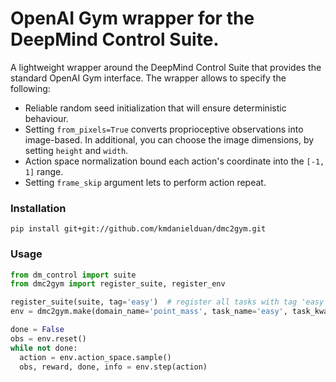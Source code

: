 # OpenAI Gym wrapper for the DeepMind Control Suite.
A lightweight wrapper around the DeepMind Control Suite that provides the standard OpenAI Gym interface. The wrapper allows to specify the following:
* Reliable random seed initialization that will ensure deterministic behaviour.
* Setting ```from_pixels=True``` converts proprioceptive observations into image-based. In additional, you can choose the image dimensions, by setting ```height``` and ```width```.
* Action space normalization bound each action's coordinate into the ```[-1, 1]``` range.
* Setting ```frame_skip``` argument lets to perform action repeat.


### Installation
```
pip install git+git://github.com/kmdanielduan/dmc2gym.git
```

### Usage
```python
from dm_control import suite
from dmc2gym import register_suite, register_env

register_suite(suite, tag='easy')  # register all tasks with tag 'easy' in the suite to gym registry
env = dmc2gym.make(domain_name='point_mass', task_name='easy', task_kwargs=dict(random=42))  # make environments directly

done = False
obs = env.reset()
while not done:
  action = env.action_space.sample()
  obs, reward, done, info = env.step(action)
```
